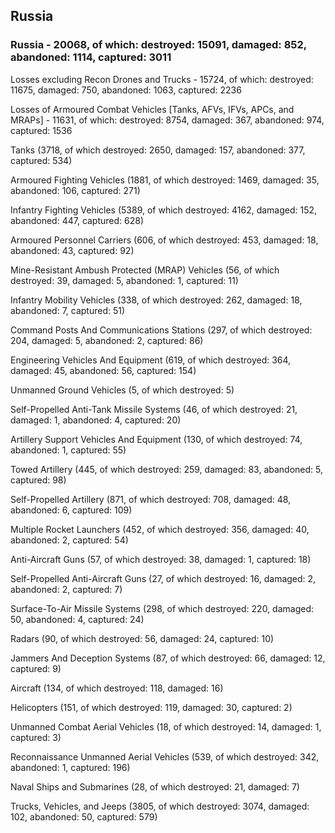 
 
 ## Russia
 
 ### Russia - 20068, of which: destroyed: 15091, damaged: 852, abandoned: 1114, captured: 3011

 Losses excluding Recon Drones and Trucks - 15724, of which: destroyed: 11675, damaged: 750, abandoned: 1063, captured: 2236

 Losses of Armoured Combat Vehicles [Tanks, AFVs, IFVs, APCs, and MRAPs] - 11631, of which: destroyed: 8754, damaged: 367, abandoned: 974, captured: 1536

 

 

 Tanks (3718, of which destroyed: 2650, damaged: 157, abandoned: 377, captured: 534)

 Armoured Fighting Vehicles (1881, of which destroyed: 1469, damaged: 35, abandoned: 106, captured: 271)

 Infantry Fighting Vehicles (5389, of which destroyed: 4162, damaged: 152, abandoned: 447, captured: 628)

 Armoured Personnel Carriers (606, of which destroyed: 453, damaged: 18, abandoned: 43, captured: 92)

 Mine-Resistant Ambush Protected (MRAP) Vehicles (56, of which destroyed: 39, damaged: 5, abandoned: 1, captured: 11)

 Infantry Mobility Vehicles (338, of which destroyed: 262, damaged: 18, abandoned: 7, captured: 51)

 Command Posts And Communications Stations (297, of which destroyed: 204, damaged: 5, abandoned: 2, captured: 86)

 Engineering Vehicles And Equipment (619, of which destroyed: 364, damaged: 45, abandoned: 56, captured: 154)

 Unmanned Ground Vehicles (5, of which destroyed: 5)

 Self-Propelled Anti-Tank Missile Systems (46, of which destroyed: 21, damaged: 1, abandoned: 4, captured: 20)

 Artillery Support Vehicles And Equipment (130, of which destroyed: 74, abandoned: 1, captured: 55)

 Towed Artillery (445, of which destroyed: 259, damaged: 83, abandoned: 5, captured: 98)

 Self-Propelled Artillery (871, of which destroyed: 708, damaged: 48, abandoned: 6, captured: 109)

 Multiple Rocket Launchers (452, of which destroyed: 356, damaged: 40, abandoned: 2, captured: 54)

 Anti-Aircraft Guns (57, of which destroyed: 38, damaged: 1, captured: 18)

 Self-Propelled Anti-Aircraft Guns (27, of which destroyed: 16, damaged: 2, abandoned: 2, captured: 7)

 Surface-To-Air Missile Systems (298, of which destroyed: 220, damaged: 50, abandoned: 4, captured: 24)

 Radars (90, of which destroyed: 56, damaged: 24, captured: 10)

 Jammers And Deception Systems (87, of which destroyed: 66, damaged: 12, captured: 9)

 Aircraft (134, of which destroyed: 118, damaged: 16)

 Helicopters (151, of which destroyed: 119, damaged: 30, captured: 2)

 Unmanned Combat Aerial Vehicles (18, of which destroyed: 14, damaged: 1, captured: 3)

 Reconnaissance Unmanned Aerial Vehicles (539, of which destroyed: 342, abandoned: 1, captured: 196)

 Naval Ships and Submarines (28, of which destroyed: 21, damaged: 7)

 Trucks, Vehicles, and Jeeps (3805, of which destroyed: 3074, damaged: 102, abandoned: 50, captured: 579)

